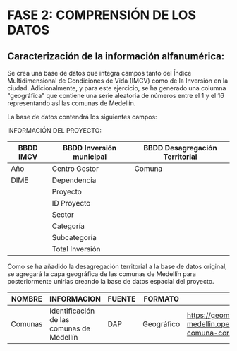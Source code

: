 # FASE 2: COMPRENSIÓN DE LOS DATOS
## Caracterización de la información alfanumérica:
Se crea una base de datos que integra campos tanto del Índice Multidimensional de Condiciones de Vida (IMCV) como de la Inversión en la ciudad. 
Adicionalmente, y para este ejercicio, se ha generado una columna "geográfica" que contiene una serie aleatoria de números entre el 1 y el 16 representando así las comunas de Medellín. 

La base de datos contendrá los siguientes campos: 

INFORMACIÓN DEL PROYECTO:

|BBDD IMCV |BBDD Inversión municipal|BBDD Desagregación Territorial|
|-----|-----|-----|
|Año|Centro Gestor|Comuna|
|DIME|Dependencia||
||Proyecto||
||ID Proyecto||
||Sector||
||Categoría||
||Subcategoría||
||Total Inversión||

Como se ha añadido la desagregación territorial a la base de datos original, se agregará la capa geográfica de las comunas de Medellín para posteriormente unirlas creando la base de datos espacial del proyecto.

|NOMBRE |INFORMACION|FUENTE|FORMATO|DESCARGA INFORMACIÓN|
|-----|-----|-----|-----|-----|
|Comunas|Identificación de las comunas de Medellín|DAP|Geográfico|https://geomedellin-m-medellin.opendata.arcgis.com/datasets/l%C3%ADmite-comuna-corregimiento|
